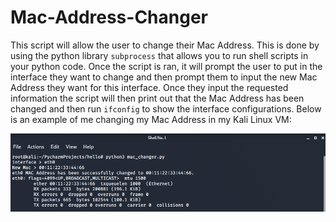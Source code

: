# Mac-Address-Changer
This script will allow the user to change their Mac Address. This is done by using the python library `subprocess` that allows you to run shell scripts in your python code. Once the script is ran, it will prompt the user to put in the interface they want to change and then prompt them to input the new Mac Address they want for this interface. Once they input the requested information the script will then print out that the Mac Address has been changed and then run `ifconfig` to show the interface configurations. Below is an example of me changing my Mac Address in my Kali Linux VM:


![Mac Example](https://github.com/rjones18/Images/blob/main/mac_address_change.PNG)
